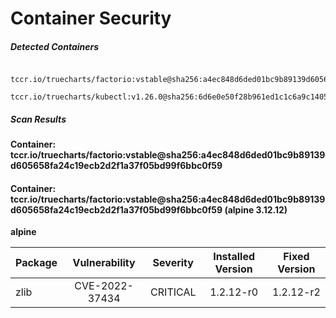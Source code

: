 # Container Security

##### Detected Containers

          tccr.io/truecharts/factorio:vstable@sha256:a4ec848d6ded01bc9b89139d605658fa24c19ecb2d2f1a37f05bd99f6bbc0f59
          tccr.io/truecharts/kubectl:v1.26.0@sha256:6d6e0e50f28b961ed1c1c6a9c140553238641591fbdc9ac7c1a348636f78c552

##### Scan Results

**Container: tccr.io/truecharts/factorio:vstable@sha256:a4ec848d6ded01bc9b89139d605658fa24c19ecb2d2f1a37f05bd99f6bbc0f59**

#### Container: tccr.io/truecharts/factorio:vstable@sha256:a4ec848d6ded01bc9b89139d605658fa24c19ecb2d2f1a37f05bd99f6bbc0f59 (alpine 3.12.12)
    

**alpine**

      
| Package         |    Vulnerability   |   Severity  |  Installed Version | Fixed Version |
|:----------------|:------------------:|:-----------:|:------------------:|:-------------:|
| zlib         |    CVE-2022-37434   |   CRITICAL  |  1.2.12-r0 | 1.2.12-r2 |

